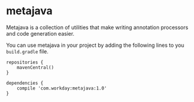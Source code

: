 # metajava

Metajava is a collection of utilities that make writing annotation processors and code generation easier.

You can use metajava in your project by adding the following lines to you `build.gradle` file.

```
repositories {
    mavenCentral()
}

dependencies {
    compile 'com.workday:metajava:1.0'
}
```
